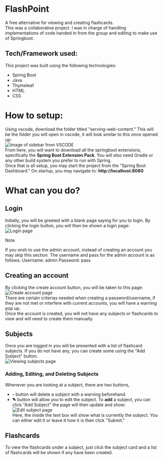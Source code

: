 # FlashPoint
A free alternative for viewing and creating flashcards.<br>
This was a collaborative project. I was in charge of handling implementations of code handed in from the group and editing to make use of Springboot. <br>
## Tech/Framework used:

This project was built using the following technologies:

- Spring Boot
- Java
- Thymeleaf
- HTML
- CSS

# How to setup:
Using vscode, download the folder titled "serving-web-content." This will be the folder you will open in vscode, it will look similar to this once opened up: <br>
![Image of sidebar from VSCODE](/page_images/vscode_serving.png) <br>
From here, you will want to download all the springboot extensions, specifically the **Spring Boot Extension Pack**. You will also need Gradle or any other build system you prefer to run with Spring. <br>
Once that is all setup, you may start the project from the "Spring Boot Dashboard." On startup, you may navigate to: **http://localhost:8080**

# What can you do?
## Login
Initially, you will be greeted with a blank page saying for you to login. By clicking the login button, you will then be shown a login page: <br>
![Login page](/page_images/Login_Page.png) <br>

> [!Note]
> If you wish to use the admin account, instead of creating an account you may skip this section.
> The username and pass for the admin account is as follows:
> Username: admin
> Password: pass

## Creating an account
By clicking the create account button, you will be taken to this page: <br>
![Create account page](/page_images/Create_Account_Page.png) <br>
There are certain criterias needed when creating a password/username, if they are not met or interfere with current accounts, you will have a warning pop up. <br>
Once the account is created, you will not have any subjects or flashcards to view and will need to create them manually.

## Subjects
Once you are logged in you will be presented with a list of flashcard subjects. If you do not have any, you can create some using the "Add Subject" button. <br>
![Viewing subjects page](/page_images/Main_Page.png) <br>

### Adding, Editing, and Deleting Subjects
Whenever you are looking at a subject, there are two buttons, <br>
- **-** button will delete a subject with a warning beforehand. <br>
- **✎** button will allow you to edit the subject.
To **add** a subject, you can click "Add Subject" the page will then update and show:
![Edit subject page](/page_images/Edit_Subject_Page.png) <br>
Here, the inside the text box will show what is currently the subject. You can either edit it or leave it how it is then click "Submit."

## Flashcards
To view the flashcards under a subject, just click the subject card and a list of flashcards will be shown if any have been created. <br>
